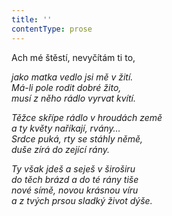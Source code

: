 ```yaml
---
title: ''
contentType: prose
---
```


<section>

Ach mé štěstí, nevyčítám ti to,

_jako matka vedlo jsi mě v žití.  
Má-li pole rodit dobré žito,  
musí z něho rádlo vyrvat kvítí._

</section>

<section>

_Těžce skřípe rádlo v hroudách země  
a ty květy naříkají, rvány…  
Srdce puká, rty se stáhly němě,  
duše zírá do zející rány._

</section>

<section>

_Ty však jdeš a seješ v široširu  
do těch brázd a do té rány tiše  
nové símě, novou krásnou víru  
a z tvých prsou sladký život dýše._

</section>
